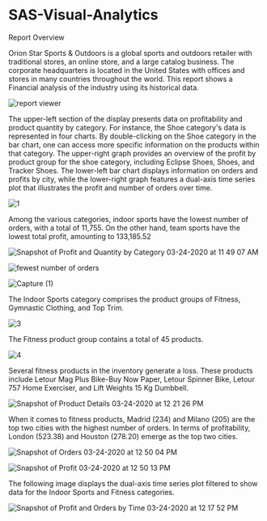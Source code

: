 # SAS-Visual-Analytics
Report Overview

Orion Star Sports & Outdoors is a global sports and outdoors retailer with traditional stores, an online store, and a large catalog business. The corporate headquarters is located in the United States with offices and stores in many countries throughout the world. This report shows a Financial analysis of the industry using its historical data.

![report viewer](https://user-images.githubusercontent.com/94572320/230964731-25217df7-2af0-4940-985e-e8cc4b5206ad.PNG)



The upper-left section of the display presents data on profitability and product quantity by category. For instance, the Shoe category's data is represented in four charts. By double-clicking on the Shoe category in the bar chart, one can access more specific information on the products within that category. The upper-right graph provides an overview of the profit by product group for the shoe category, including Eclipse Shoes, Shoes, and Tracker Shoes. The lower-left bar chart displays information on orders and profits by city, while the lower-right graph features a dual-axis time series plot that illustrates the profit and number of orders over time.

![1](https://user-images.githubusercontent.com/94572320/230967968-6d97f976-e13a-4279-bcb0-be796bc3d2f1.PNG)



Among the various categories, indoor sports have the lowest number of orders, with a total of 11,755. On the other hand, team sports have the lowest total profit, amounting to 133,185.52

![Snapshot of Profit and Quantity by Category 03-24-2020 at 11 49 07 AM](https://user-images.githubusercontent.com/94572320/230969381-dd36ca79-0e91-476e-95ef-999ea614565a.png)

![fewest number of orders](https://user-images.githubusercontent.com/94572320/230970008-ba8b815a-0329-41f9-ba99-176113ab4971.PNG)

![Capture (1)](https://user-images.githubusercontent.com/94572320/230970133-54f76938-8a21-4859-9f28-234ffce3f12b.PNG)



The Indoor Sports category comprises the product groups of Fitness, Gymnastic Clothing, and Top Trim.

![3](https://user-images.githubusercontent.com/94572320/230971025-8d391f51-f121-4541-94b3-10fc729a18b9.PNG)



The Fitness product group contains a total of 45 products.

![4](https://user-images.githubusercontent.com/94572320/230971368-ad59d9c9-2fd9-4a6a-9005-165a2f2e54a2.png)



Several fitness products in the inventory generate a loss. These products include Letour Mag Plus Bike-Buy Now Paper, Letour Spinner Bike, Letour 757 Home Exerciser, and Lift Weights 15 Kg Dumbbell.

![Snapshot of Product Details 03-24-2020 at 12 21 26 PM](https://user-images.githubusercontent.com/94572320/230971779-7ace72ba-63cc-46b8-8997-ea652e156ddf.png)



When it comes to fitness products, Madrid (234) and Milano (205) are the top two cities with the highest number of orders. In terms of profitability, London (523.38) and Houston (278.20) emerge as the top two cities.


![Snapshot of Orders 03-24-2020 at 12 50 04 PM](https://user-images.githubusercontent.com/94572320/230972284-c7d54177-58af-43b5-aee0-c18a520acb4e.png)

![Snapshot of Profit 03-24-2020 at 12 50 13 PM](https://user-images.githubusercontent.com/94572320/230972322-ae286d04-4ad7-4678-8148-d2ff147ae456.png)



The following image displays the dual-axis time series plot filtered to show data for the Indoor Sports and Fitness categories.

![Snapshot of Profit and Orders by Time 03-24-2020 at 12 17 52 PM](https://user-images.githubusercontent.com/94572320/230972724-806d3a9e-071d-4811-a0a6-6cdeb2d072d2.png)
















